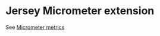 # Jersey Micrometer extension

See [Micrometer metrics](../../../../docs/developer/decision-records/2022-02-07-micrometer-metrics/README.md)
